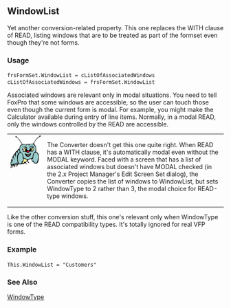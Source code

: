 ## WindowList

Yet another conversion-related property. This one replaces the WITH clause of READ, listing windows that are to be treated as part of the formset even though they're not forms.

### Usage

```foxpro
frsFormSet.WindowList = cListOfAssociatedWindows
cListOfAssociatedWindows = frsFormSet.WindowList
```

Associated windows are relevant only in modal situations. You need to tell FoxPro that some windows are accessible, so the user can touch those even though the current form is modal. For example, you might make the Calculator available during entry of line items. Normally, in a modal READ, only the windows controlled by the READ are accessible.

<table>
<tr>
  <td width="17%" valign="top">
<img width="95" height="78" src="bug.gif">
  </td>
  <td width=83%>
  <p>The Converter doesn't get this one quite right. When READ has a WITH clause, it's automatically modal even without the MODAL keyword. Faced with a screen that has a list of associated windows but doesn't have MODAL checked (in the 2.x Project Manager's Edit Screen Set dialog), the Converter copies the list of windows to WindowList, but sets WindowType to 2 rather than 3, the modal choice for READ-type windows.</p>
  </td>
 </tr>
</table>

Like the other conversion stuff, this one's relevant only when WindowType is one of the READ compatibility types. It's totally ignored for real VFP forms.

### Example

```foxpro
This.WindowList = "Customers"
```
### See Also

[WindowType](s4g634.md)